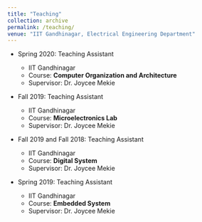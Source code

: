 ```yaml
---
title: "Teaching"
collection: archive
permalink: /teaching/
venue: "IIT Gandhinagar, Electrical Engineering Department"
---
```

* Spring 2020: Teaching Assistant
  * IIT Gandhinagar
  * Course: **Computer Organization and Architecture**
  * Supervisor: Dr. Joycee Mekie
  
* Fall 2019: Teaching Assistant
  * IIT Gandhinagar
  * Course: **Microelectronics Lab**
  * Supervisor: Dr. Joycee Mekie

* Fall 2019 and Fall 2018: Teaching Assistant
  * IIT Gandhinagar
  * Course: **Digital System**
  * Supervisor: Dr. Joycee Mekie
 
* Spring 2019: Teaching Assistant
  * IIT Gandhinagar
  * Course: **Embedded System**
  * Supervisor: Dr. Joycee Mekie
  

